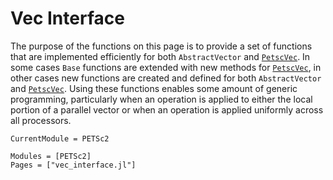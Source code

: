 # Vec Interface

The purpose of the functions on this page is to provide a set of functions
that are implemented efficiently for both `AbstractVector` and [`PetscVec`](@ref).
In some cases `Base` functions are extended with new methods for 
[`PetscVec`](@ref), in other cases new functions are created and defined
for both `AbstractVector` and [`PetscVec`](@ref).
Using these functions enables some amount of generic programming, particularly
when an operation is applied to either the local portion of a parallel
vector or when an operation is applied uniformly across all processors.

```@meta
CurrentModule = PETSc2
```

```@autodocs
Modules = [PETSc2]
Pages = ["vec_interface.jl"]
```
